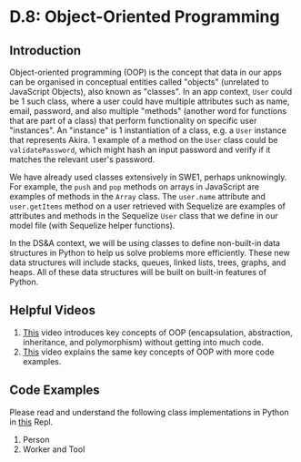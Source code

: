 # D.8: Object-Oriented Programming

## Introduction

Object-oriented programming \(OOP\) is the concept that data in our apps can be organised in conceptual entities called "objects" \(unrelated to JavaScript Objects\), also known as "classes". In an app context, `User` could be 1 such class, where a user could have multiple attributes such as name, email, password, and also multiple "methods" \(another word for functions that are part of a class\) that perform functionality on specific user "instances". An "instance" is 1 instantiation of a class, e.g. a `User` instance that represents Akira. 1 example of a method on the `User` class could be `validatePassword`, which might hash an input password and verify if it matches the relevant user's password.

We have already used classes extensively in SWE1, perhaps unknowingly. For example, the `push` and `pop` methods on arrays in JavaScript are examples of methods in the `Array` class. The `user.name` attribute and `user.getItems` method on a user retrieved with Sequelize are examples of attributes and methods in the Sequelize `User` class that we define in our model file \(with Sequelize helper functions\).

In the DS&A context, we will be using classes to define non-built-in data structures in Python to help us solve problems more efficiently. These new data structures will include stacks, queues, linked lists, trees, graphs, and heaps. All of these data structures will be built on built-in features of Python.

## Helpful Videos

1. [This](https://www.youtube.com/watch?v=pTB0EiLXUC8) video introduces key concepts of OOP \(encapsulation, abstraction, inheritance, and polymorphism\) without getting into much code.
2. [This](https://www.youtube.com/watch?v=7Dai8SJgLkM) video explains the same key concepts of OOP with more code examples.

## Code Examples

Please read and understand the following class implementations in Python in [this](https://repl.it/@kaiyuanneo/oop-examples#main.py) Repl.

1. Person
2. Worker and Tool

